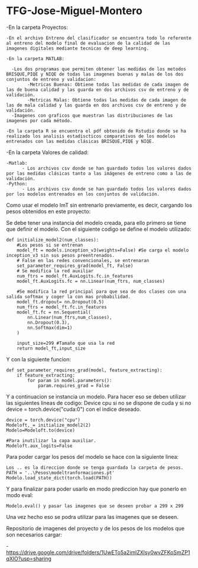 # TFG-Jose-Miguel-Montero

-En la carpeta Proyectos:

    -En el archivo Entreno del clasificador se encuentra todo lo referente al entreno del modelo final de evaluacion de la calidad de las imagenes digitales mediante tecnicas de deep learning.
  
    -En la carpeta MATLAB:
    
      -Los dos programas que permiten obtener las medidas de los metodos BRISQUE,PIQE y NIQE de todas las imagenes buenas y malas de los dos conjuntos de entreno y validacion:
            -Metricas Buenas: Obtiene todas las medidas de cada imagen de las de buena calidad y las guarda en dos archivos csv de entreno y de validación.
            -Metricas Malas: Obtiene todas las medidas de cada imagen de las de mala calidad y las guarda en dos archivos csv de entreno y de validación.
      -Imagenes con graficos que muestran las distribuciones de las imagenes por cada método.

    -En la carpeta R se encuentra el pdf obtenido de Rstudio donde se ha realizado los analisis estadiscticos comparativos de los modelos entrenados con las medidas clásicas BRISQUE,PIQE y NIQE.

-En la carpeta Valores de calidad:
    
    -Matlab:
          - Los archivos csv donde se han guardado todos los valores dados por las medidas clásicas tanto a las imágenes de entreno como a las de validación.
    -Python:
          - Los archivos csv donde se han guardado todos los valores dados por los modelos entrenados en los conjuntos de validación.



Como usar el modelo ImT sin entrenarlo previamente, es decir, cargando los pesos obtenidos en este proyecto:

Se debe tener una instancia del modelo creada, para ello primero se tiene que definir el modelo. Con el siguiente codigo se define el modelo utilizado:

    def initialize_model2(num_classes):
        #Los pesos si se entrenan
        model_ft = models.inception_v3(weights=False) #Se carga el modelo inception_v3 sin sus pesos preentrenados.
        # False en las redes convencionales, se entrenaran
        set_parameter_requires_grad(model_ft, False)
        # Se modifica la red auxiliar
        num_ftrs = model_ft.AuxLogits.fc.in_features
        model_ft.AuxLogits.fc = nn.Linear(num_ftrs, num_classes)

        #Se modifica la red principal para que sea de dos clases con una salida softmax y coger la con mas probabilidad.
        model_ft.dropout= nn.Dropout(0.5)
        num_ftrs = model_ft.fc.in_features
        model_ft.fc = nn.Sequential(
            nn.Linear(num_ftrs,num_classes),
            nn.Dropout(0.3),
            nn.Softmax(dim=1)
        )

        input_size=299 #Tamaño que usa la red
        return model_ft,input_size
    


Y con la siguiente funcion:

    def set_parameter_requires_grad(model, feature_extracting):
        if feature_extracting:
            for param in model.parameters():
                param.requires_grad = False
            
            

Y a continuacion se instancia un modelo. Para hacer eso se deben utilizar las siguientes lineas de codigo:
Device cpu si no se dispone de cuda y si no  device = torch.device("cuda:0") con el indice deseado.

    device = torch.device("cpu")
    Modeloft,_= initialize_model2(2)
    Modelo=Modeloft.to(device)

    #Para inutilizar la capa auxiliar.
    Modeloft.aux_logits=False



Para poder cargar los pesos del modelo se hace con la siguiente linea:

    Los .. es la direccion donde se tenga guardada la carpeta de pesos.
    PATH = '..\Pesos\modeltranformaciones.pt'
    Modelo.load_state_dict(torch.load(PATH))
    


Y para finalizar para poder usarlo en modo prediccion hay que ponerlo en modo eval:

    Modelo.eval() y pasar las imagenes que se deseen probar a 299 x 299



Una vez hecho eso se podra utilizar para las imagenes que se deseen.
  
Repositorio de imagenes del proyecto y de los pesos de los modelos que son necesarios cargar:

  -https://drive.google.com/drive/folders/1UwETo5a2imlZXlsy0wvZFKoSmZP1qXlO?usp=sharing
